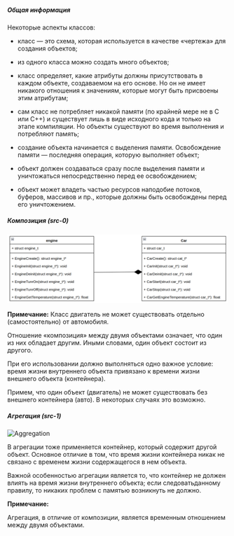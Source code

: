 ##### Общая информация

Некоторые аспекты классов:

- класс — это схема, которая используется в качестве «чертежа» для создания
объектов;

- из одного класса можно создать много объектов;

- класс определяет, какие атрибуты должны присутствовать в каждом объекте,
создаваемом на его основе. Но он не имеет никакого отношения к значениям,
которые могут быть присвоены этим атрибутам;

- сам класс не потребляет никакой памяти (по крайней мере не в C или C++) 
и существует лишь в виде исходного кода и только на этапе компиляции.
Но объекты существуют во время выполнения и потребляют память;

- создание объекта начинается с выделения памяти. Освобождение памяти — 
последняя операция, которую выполняет объект;

- объект должен создаваться сразу после выделения памяти и уничтожаться 
непосредственно перед ее освобождением;

- объект может владеть частью ресурсов наподобие потоков, буферов, массивов и пр., 
которые должны быть освобождены перед его уничтожением.

##### Композиция (src-0)

![Composition](https://github.com/GIYura/c-tutorial/blob/main/extreme-c/chapter-7/composition.png)

**Примечание:**
Класс двигатель не может существовать отдельно (самостоятельно) от автомобиля.

Отношение «композиция» между двумя объектами означает, что один из них 
обладает другим. Иными словами, один объект состоит из другого.

При его использовании должно выполняться одно важное условие:
время жизни внутреннего объекта привязано к времени жизни внешнего объекта
(контейнера).

Примем, что один объект (двигатель) не может существовать без внешнего 
контейнера (авто). В некоторых случаях это возможно.

##### Агрегация (src-1)

![Aggregation](https://github.com/GIYura/c-tutorial/blob/main/extreme-c/chapter-7/aggreration.png)

В агрегации тоже применяется контейнер, который содержит другой объект.
Основное отличие в том, что время жизни контейнера никак не связано с временем
жизни содержащегося в нем объекта.

Важной особенностью агрегации является то, что контейнер не должен влиять на время 
жизни внутреннего объекта; если следоватьданному правилу, то никаких проблем с памятью 
возникнуть не должно.

**Примечание:**

Агрегация, в отличие от композиции, является временным отношением между двумя объектами.


